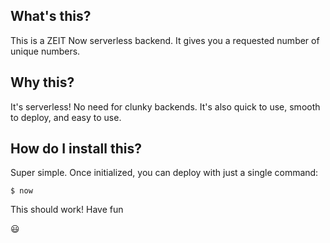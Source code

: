 ## What's this?

This is a ZEIT Now serverless backend. It gives you a requested number of unique numbers. 

## Why this? 

It's serverless! No need for clunky backends. It's also quick to use, smooth to deploy, and easy to use.

## How do I install this? 

Super simple. Once initialized, you can deploy with just a single command:

```shell
$ now
```

This should work! Have fun 

:smiley: